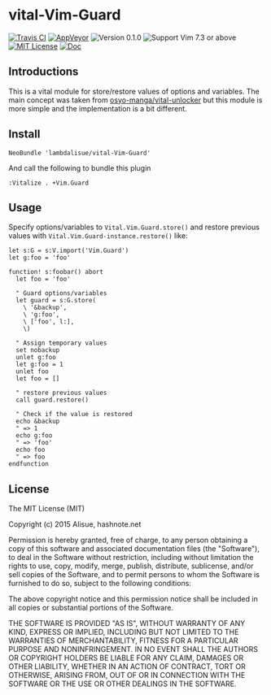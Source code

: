 vital-Vim-Guard
==============================================================================
[![Travis CI](https://img.shields.io/travis/lambdalisue/vital-Vim-Guard/master.svg?style=flat-square&label=Travis%20CI)](https://travis-ci.org/lambdalisue/vital-Vim-Guard) [![AppVeyor](https://img.shields.io/appveyor/ci/lambdalisue/vital-Vim-Guard/master.svg?style=flat-square&label=AppVeyor)](https://ci.appveyor.com/project/lambdalisue/vital-Vim-Guard/branch/master) ![Version 0.1.0](https://img.shields.io/badge/version-0.1.0-yellow.svg?style=flat-square) ![Support Vim 7.3 or above](https://img.shields.io/badge/support-Vim%207.3%20or%20above-yellowgreen.svg?style=flat-square) [![MIT License](https://img.shields.io/badge/license-MIT-blue.svg?style=flat-square)](LICENSE) [![Doc](https://img.shields.io/badge/doc-%3Ah%20vital--Vim--Guard-orange.svg?style=flat-square)](doc/vital-vim-guard.txt)


Introductions
-------------------------------------------------------------------------------
This is a vital module for store/restore values of options and variables.
The main concept was taken from [osyo-manga/vital-unlocker](https://github.com/osyo-manga/vital-unlocker) but this module is more simple and the implementation is a bit different.


Install
-------------------------------------------------------------------------------

```vim
NeoBundle 'lambdalisue/vital-Vim-Guard'
```

And call the following to bundle this plugin

```vim
:Vitalize . +Vim.Guard
```

Usage
-------------------------------------------------------------------------------

Specify options/variables to `Vital.Vim.Guard.store()` and restore previous
values with `Vital.Vim.Guard-instance.restore()` like:

```vim
let s:G = s:V.import('Vim.Guard')
let g:foo = 'foo'

function! s:foobar() abort
  let foo = 'foo'

  " Guard options/variables
  let guard = s:G.store(
    \ '&backup',
    \ 'g:foo',
    \ ['foo', l:],
    \)

  " Assign temporary values
  set nobackup
  unlet g:foo
  let g:foo = 1
  unlet foo
  let foo = []

  " restore previous values
  call guard.restore()

  " Check if the value is restored
  echo &backup
  " => 1
  echo g:foo
  " => 'foo'
  echo foo
  " => foo
endfunction
```

License
-------------------------------------------------------------------------------
The MIT License (MIT)

Copyright (c) 2015 Alisue, hashnote.net

Permission is hereby granted, free of charge, to any person obtaining a copy
of this software and associated documentation files (the "Software"), to deal
in the Software without restriction, including without limitation the rights
to use, copy, modify, merge, publish, distribute, sublicense, and/or sell
copies of the Software, and to permit persons to whom the Software is
furnished to do so, subject to the following conditions:

The above copyright notice and this permission notice shall be included in
all copies or substantial portions of the Software.

THE SOFTWARE IS PROVIDED "AS IS", WITHOUT WARRANTY OF ANY KIND, EXPRESS OR
IMPLIED, INCLUDING BUT NOT LIMITED TO THE WARRANTIES OF MERCHANTABILITY,
FITNESS FOR A PARTICULAR PURPOSE AND NONINFRINGEMENT. IN NO EVENT SHALL THE
AUTHORS OR COPYRIGHT HOLDERS BE LIABLE FOR ANY CLAIM, DAMAGES OR OTHER
LIABILITY, WHETHER IN AN ACTION OF CONTRACT, TORT OR OTHERWISE, ARISING FROM,
OUT OF OR IN CONNECTION WITH THE SOFTWARE OR THE USE OR OTHER DEALINGS IN
THE SOFTWARE.

